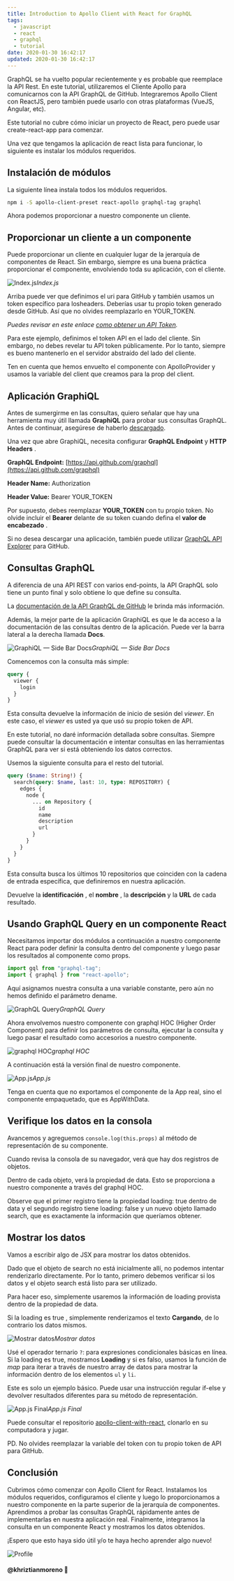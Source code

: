 ```yaml
---
title: Introduction to Apollo Client with React for GraphQL
tags:
  - javascript
  - react
  - graphql
  - tutorial
date: 2020-01-30 16:42:17
updated: 2020-01-30 16:42:17
---
```


GraphQL se ha vuelto popular recientemente y es probable que reemplace la API Rest. En este tutorial, utilizaremos el Cliente Apollo para comunicarnos con la API GraphQL de GitHub. Integraremos Apollo Client con ReactJS, pero también puede usarlo con otras plataformas (VueJS, Angular, etc).

<!--more-->

Este tutorial no cubre cómo iniciar un proyecto de React, pero puede usar create-react-app para comenzar.

Una vez que tengamos la aplicación de react lista para funcionar, lo siguiente es instalar los módulos requeridos.

## Instalación de módulos

La siguiente línea instala todos los módulos requeridos.

```bash
npm i -S apollo-client-preset react-apollo graphql-tag graphql
```

Ahora podemos proporcionar a nuestro componente un cliente.

## Proporcionar un cliente a un componente

Puede proporcionar un cliente en cualquier lugar de la jerarquía de componentes de React. Sin embargo, siempre es una buena práctica proporcionar el componente, envolviendo toda su aplicación, con el cliente.

![Index.js](https://cdn-images-1.medium.com/max/2424/1*eXHU29eIA6QxycMizLiGIg.png)_Index.js_

Arriba puede ver que definimos el uri para GitHub y también usamos un token específico para losheaders. Deberías usar tu propio token generado desde GitHub. Así que no olvides reemplazarlo en YOUR_TOKEN.

_Puedes revisar en este enlace [como obtener un API Token](https://blog.github.com/2013-05-16-personal-api-tokens/)._

Para este ejemplo, definimos el token API en el lado del cliente. Sin embargo, no debes revelar tu API token públicamente. Por lo tanto, siempre es bueno mantenerlo en el servidor abstraído del lado del cliente.

Ten en cuenta que hemos envuelto el componente <App/> con ApolloProvider y usamos la variable del client que creamos para la prop del client.

## Aplicación GraphiQL

Antes de sumergirme en las consultas, quiero señalar que hay una herramienta muy útil llamada **GraphiQL** para probar sus consultas GraphQL. Antes de continuar, asegúrese de haberlo [descargado](http://www.electronjs.org/apps/graphiql).

Una vez que abre GraphiQL, necesita configurar **GraphQL Endpoint** y **HTTP Headers** .

**GraphQL Endpoint:** [https://api.github.com/graphql](https://api.github.com/graphql)

**Header Name:** Authorization

**Header Value:** Bearer YOUR_TOKEN

Por supuesto, debes reemplazar **YOUR_TOKEN** con tu propio token. No olvide incluir el **Bearer** delante de su token cuando defina el **valor de encabezado** .

Si no desea descargar una aplicación, también puede utilizar [GraphQL API Explorer](https://developer.github.com/v4/explorer/) para GitHub.

## Consultas GraphQL

A diferencia de una API REST con varios end-points, la API GraphQL solo tiene un punto final y solo obtiene lo que define su consulta.

La [documentación de la API GraphQL de GitHub](https://developer.github.com/v4/) le brinda más información.

Además, la mejor parte de la aplicación GraphiQL es que le da acceso a la documentación de las consultas dentro de la aplicación. Puede ver la barra lateral a la derecha llamada **Docs**.

![GraphiQL — Side Bar Docs](https://cdn-images-1.medium.com/max/4064/1*MkBxnS-YSZhtgTN5TUpeCA.png)_GraphiQL — Side Bar Docs_

Comencemos con la consulta más simple:

```graphql
query {
  viewer {
    login
  }
}
```

Esta consulta devuelve la información de inicio de sesión del _viewer_. En este caso, el _viewer_ es usted ya que usó su propio token de API.

En este tutorial, no daré información detallada sobre consultas. Siempre puede consultar la documentación e intentar consultas en las herramientas GraphQL para ver si está obteniendo los datos correctos.

Usemos la siguiente consulta para el resto del tutorial.

```graphql
query ($name: String!) {
  search(query: $name, last: 10, type: REPOSITORY) {
    edges {
      node {
        ... on Repository {
          id
          name
          description
          url
        }
      }
    }
  }
}
```

Esta consulta busca los últimos 10 repositorios que coinciden con la cadena de entrada específica, que definiremos en nuestra aplicación.

Devuelve la **identificación** , el **nombre** , la **descripción** y la **URL** de cada resultado.

## Usando GraphQL Query en un componente React

Necesitamos importar dos módulos a continuación a nuestro componente React para poder definir la consulta dentro del componente y luego pasar los resultados al componente como props.

```javascript
import gql from "graphql-tag";
import { graphql } from "react-apollo";
```

Aquí asignamos nuestra consulta a una variable constante, pero aún no hemos definido el parámetro dename.

![GraphQL Query](https://cdn-images-1.medium.com/max/2256/1*UgyX4_ZY8H7gmrsoxCb2Kg.png)_GraphQL Query_

Ahora envolvemos nuestro componente con graphql HOC (Higher Order Component) para definir los parámetros de consulta, ejecutar la consulta y luego pasar el resultado como accesorios a nuestro componente.

![graphql HOC](https://cdn-images-1.medium.com/max/2000/1*kIbiA76ZmEy2LIo6NfDILQ.png)_graphql HOC_

A continuación está la versión final de nuestro componente.

![App.js](https://cdn-images-1.medium.com/max/2256/1*YxwbN-7T1G46m4WBldicIw.png)_App.js_

Tenga en cuenta que no exportamos el componente de la App real, sino el componente empaquetado, que es AppWithData.

## Verifique los datos en la consola

Avancemos y agreguemos `console.log(this.props)` al método de representación de su componente.

Cuando revisa la consola de su navegador, verá que hay dos registros de objetos.

Dentro de cada objeto, verá la propiedad de data. Esto se proporciona a nuestro componente a través del graphql HOC.

Observe que el primer registro tiene la propiedad loading: true dentro de data y el segundo registro tiene loading: false y un nuevo objeto llamado search, que es exactamente la información que queríamos obtener.

## Mostrar los datos

Vamos a escribir algo de JSX para mostrar los datos obtenidos.

Dado que el objeto de search no está inicialmente allí, no podemos intentar renderizarlo directamente. Por lo tanto, primero debemos verificar si los datos y el objeto search está listo para ser utilizado.

Para hacer eso, simplemente usaremos la información de loading provista dentro de la propiedad de data.

Si la loading es true , simplemente renderizamos el texto **Cargando**, de lo contrario los datos mismos.

![Mostrar datos](https://cdn-images-1.medium.com/max/2592/1*G_SUe17GrnJ8NsKcqEfm9g.png)_Mostrar datos_

Usé el operador ternario `?`: para expresiones condicionales básicas en línea. Si la loading es true, mostramos **Loading** y si es falso, usamos la función de _map_ para iterar a través de nuestro array de datos para mostrar la información dentro de los elementos `ul` y `li`.

Este es solo un ejemplo básico. Puede usar una instrucción regular if-else y devolver resultados diferentes para su método de representación.

![App.js Final](https://cdn-images-1.medium.com/max/2592/1*Q_sPytXSlxsDH5PLJ01oRg.png)_App.js Final_

Puede consultar el repositorio [apollo-client-with-react](https://github.com/khriztianmoreno/apollo-client-with-react), clonarlo en su computadora y jugar.

PD. No olvides reemplazar la variable del token con tu propio token de API para GitHub.

## Conclusión

Cubrimos cómo comenzar con Apollo Client for React. Instalamos los módulos requeridos, configuramos el cliente y luego lo proporcionamos a nuestro componente en la parte superior de la jerarquía de componentes. Aprendimos a probar las consultas GraphQL rápidamente antes de implementarlas en nuestra aplicación real. Finalmente, integramos la consulta en un componente React y mostramos los datos obtenidos.

¡Espero que esto haya sido útil y/o te haya hecho aprender algo nuevo!

![Profile](https://res.cloudinary.com/khriztianmoreno/image/upload/c_scale,w_148/v1591324337/KM-brand/stickers/sticker-3_2x.png)

#### @khriztianmoreno 🚀
